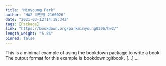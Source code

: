 ```yaml
---
title: "Minyoung Park"
author: "HW2 박민영 2160026"
date: "2021-03-12T14:18:34Z"
tags: [Package]
link: "https://bookdown.org/parkminyoung0306/hw2/"
length_weight: "5.5%"
pinned: false
---
```


This is a minimal example of using the bookdown package to write a book. The output format for this example is bookdown::gitbook. [...]  ...
